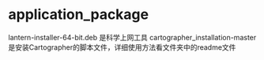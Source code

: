 # application_package
lantern-installer-64-bit.deb 是科学上网工具
cartographer_installation-master 是安装Cartographer的脚本文件，详细使用方法看文件夹中的readme文件

